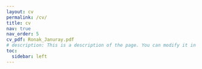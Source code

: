 ```yaml
---
layout: cv
permalink: /cv/
title: cv
nav: true
nav_order: 5
cv_pdf: Ronak_Januray.pdf
# description: This is a description of the page. You can modify it in '_pages/cv.md'. You can also change or remove the top pdf download button.
toc:
  sidebar: left
---
```

